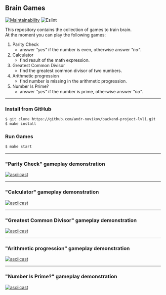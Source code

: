 ## Brain Games
[![Maintainability](https://api.codeclimate.com/v1/badges/aefe1af55335eabcb423/maintainability)](https://codeclimate.com/github/andr-novikov/brain-games/maintainability)
![Eslint](https://github.com/andr-novikov/brain-games/workflows/Eslint/badge.svg)

This repository contains the collection of games to train brain.  
At the moment you can play the following games:
1. Parity Check
    * answer *"yes"* if the number is even, otherwise answer *"no"*.
2. Calculator
    * find result of the math expression.
3. Greatest Common Divisor
    * find the greatest common divisor of two numbers.
4. Arithmetic progression
    * find number is missing in the arithmetic progression.
5. Number Is Prime?
    * answer *"yes"* if the number is prime, otherwise answer *"no"*.

---

### Install from GitHub
``` sh
$ git clone https://github.com/andr-novikov/backend-project-lvl1.git
$ make install
```

### Run Games
``` sh
$ make start
```

---
### "Parity Check" gameplay demonstration
[![asciicast](https://asciinema.org/a/HHwyMdgPXegxnxMftj2YzIoeI.svg)](https://asciinema.org/a/HHwyMdgPXegxnxMftj2YzIoeI)

---
### "Calculator" gameplay demonstration
[![asciicast](https://asciinema.org/a/ktUHIdZA0P4yq9u7a33afqI5j.svg)](https://asciinema.org/a/ktUHIdZA0P4yq9u7a33afqI5j)

---
### "Greatest Common Divisor" gameplay demonstration
[![asciicast](https://asciinema.org/a/TA8poJee2LSdmi7mewMrIxNXa.svg)](https://asciinema.org/a/TA8poJee2LSdmi7mewMrIxNXa)

---
### "Arithmetic progression" gameplay demonstration
[![asciicast](https://asciinema.org/a/6cCDq7As3gLCWo9vAuWTz9kct.svg)](https://asciinema.org/a/6cCDq7As3gLCWo9vAuWTz9kct)

---
### "Number Is Prime?" gameplay demonstration
[![asciicast](https://asciinema.org/a/2lt98fWC2cVxRhUzZHOsyoBxR.svg)](https://asciinema.org/a/2lt98fWC2cVxRhUzZHOsyoBxR)